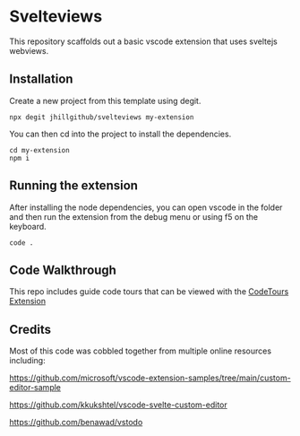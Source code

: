 # Svelteviews

This repository scaffolds out a basic vscode extension that uses sveltejs webviews.

## Installation

Create a new project from this template using degit.

```shell
npx degit jhillgithub/svelteviews my-extension
```

You can then cd into the project to install the dependencies.

```shell
cd my-extension
npm i
```

## Running the extension

After installing the node dependencies, you can open vscode in the folder and then run the extension from the debug menu or using f5 on the keyboard.

```shell
code .
```

## Code Walkthrough

This repo includes guide code tours that can be viewed with the [CodeTours Extension](https://marketplace.visualstudio.com/items?itemName=vsls-contrib.codetour)

## Credits

Most of this code was cobbled together from multiple online resources including:

https://github.com/microsoft/vscode-extension-samples/tree/main/custom-editor-sample

https://github.com/kkukshtel/vscode-svelte-custom-editor

https://github.com/benawad/vstodo
